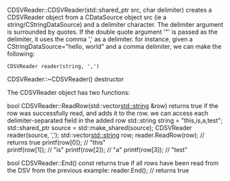 
CDSVReader::CDSVReader(std::shared_ptr<CDataSource> src, char delimiter)
    creates a CDSVReader object from a CDataSource object src (ie a string/CStringDataSource) and a delimiter character.
    The delimiter argument is surrounded by quotes. If the double quote argument '"' is passed as the delimiter, it uses the comma ',' as a delimiter.
    for instance, given a CStringDataSource="hello, world" and a comma delimiter, we can make the following:

    CDSVReader reader(string, ',')
    
CDSVReader::~CDSVReader()
    destructor

The CDSVReader object has two functions:

bool CDSVReader::ReadRow(std::vector<std::string> &row)
    returns true if the row was successfully read, and adds it to the row.
    we can access each delimiter-separated field in the added row
    std::string string = "this,is,a,test";
    std::shared_ptr<CStringDataSource> source = std::make_shared<CStringDataSource>(source);
    CDSVReader reader(source, ',');
    std::vector<std::string> row;
    reader.ReadRow(row);     // returns true
    printf(row[0]);          // "this"            
    printf(row[1]);          // "is"
    printf(row[2]);          // "a"
    printf(row[3]);          // "test"


bool CDSVReader::End() const
    returns true if all rows have been read from the DSV
    from the previous example:
    reader.End();            // returns true
